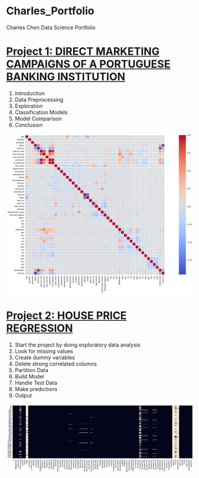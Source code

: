 # Charles_Portfolio
Charles Chen Data Science Portfolio

# [Project 1: DIRECT MARKETING CAMPAIGNS OF A PORTUGUESE BANKING INSTITUTION](https://github.com/charleschen12/Project-1-Code/blob/master/ISDS574.ipynb)
1. Introduction
2. Data Preprocessing
3. Exploration
4. Classification Models
5. Model Comparison
6. Conclusion

![](/images/project-1.png)

# [Project 2: HOUSE PRICE REGRESSION](https://github.com/charleschen12/Project-2-code/blob/master/2nd-project-housing-rf.ipynb)
1. Start the project by doing exploratory data analysis
2. Look for missing values
3. Create dummy variables
4. Delete strong correlated columns
5. Partition Data
6. Build Model
7. Handle Test Data
8. Make predictions
9. Output

![](/images/project-2.png)

